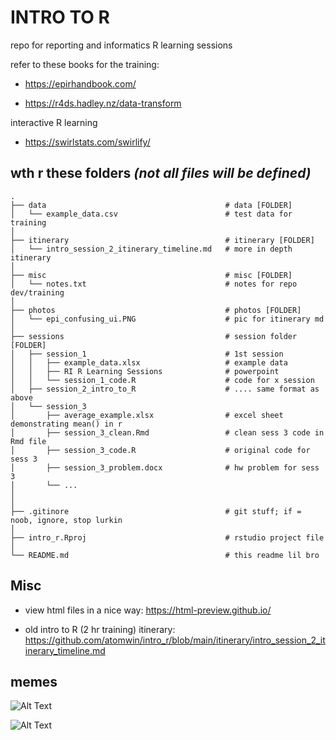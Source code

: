 # INTRO TO R

repo for reporting and informatics R learning sessions

refer to these books for the training:

-   <https://epirhandbook.com/>

-   <https://r4ds.hadley.nz/data-transform>

interactive R learning

-   <https://swirlstats.com/swirlify/>

## wth r these folders *(not all files will be defined)*

```         
.
├── data                                        # data [FOLDER]
│   └── example_data.csv                        # test data for training
│ 
├── itinerary                                   # itinerary [FOLDER]
│   └── intro_session_2_itinerary_timeline.md   # more in depth itinerary
│ 
├── misc                                        # misc [FOLDER]
│   └── notes.txt                               # notes for repo dev/training
│ 
├── photos                                      # photos [FOLDER]
│   └── epi_confusing_ui.PNG                    # pic for itinerary md
│ 
├── sessions                                    # session folder [FOLDER]
│   ├── session_1                               # 1st session
│   │   ├── example_data.xlsx                   # example data
│   │   ├── RI R Learning Sessions              # powerpoint
│   │   └── session_1_code.R                    # code for x session
│   ├── session_2_intro_to_R                    # .... same format as above
│   └── session_3 
│       ├── average_example.xlsx                # excel sheet demonstrating mean() in r
│       ├── session_3_clean.Rmd                 # clean sess 3 code in Rmd file
│       ├── session_3_code.R                    # original code for sess 3
│       ├── session_3_problem.docx              # hw problem for sess 3
│       └── ...
│
│ 
├── .gitinore                                   # git stuff; if = noob, ignore, stop lurkin
│ 
├── intro_r.Rproj                               # rstudio project file
│ 
└── README.md                                   # this readme lil bro
```

## Misc

-   view html files in a nice way: <https://html-preview.github.io/>

-   old intro to R (2 hr training) itinerary: <https://github.com/atomwin/intro_r/blob/main/itinerary/intro_session_2_itinerary_timeline.md>

## memes

![Alt Text](https://miro.medium.com/v2/resize:fit:1194/1*zQ-lvV3oWQla9KuYHi_1sg.png)

![Alt Text](https://i.giphy.com/media/v1.Y2lkPTc5MGI3NjExMXp6ZG9uNWVpb3dzNGxsZDBzOWdtbmhkdmxvc3U0M3ZybWJxNXdlcSZlcD12MV9pbnRlcm5hbF9naWZfYnlfaWQmY3Q9Zw/lKZEeXJGhU1d6/giphy.gif)
